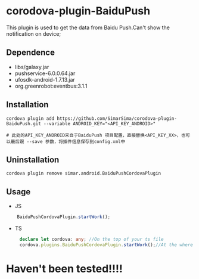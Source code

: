 # corodova-plugin-BaiduPush

This plugin is used to get the data from Baidu Push.Can't show the notification on device;

## Dependence
* libs/galaxy.jar
* pushservice-6.0.0.64.jar
* ufosdk-android-1.7.13.jar
* org.greenrobot:eventbus:3.1.1

## Installation

```shell
cordova plugin add https://github.com/SimarSima/corodova-plugin-BaiduPush.git --variable ANDROID_KEY="<API_KEY_ANDROID>"

# 此处的API_KEY_ANDROID来自于BaiduPush 项目配置，直接替换<API_KEY_XX>，也可以最后跟 --save 参数，将插件信息保存到config.xml中
```
## Uninstallation
```shell
cordova plugin remove simar.android.BaiduPushCordovaPlugin
```
## Usage
* JS
```js
    BaiduPushCordovaPlugin.startWork();
```
* TS
``` ts
     declare let cordova: any; //On the top of your ts file
     cordova.plugins.BaiduPushCordovaPlugin.startWork();//At the where you need

```
# Haven't been tested!!!!
